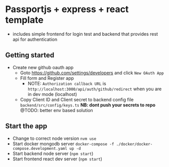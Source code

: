 # Passportjs + express + react template

- includes simple frontend for login test and backend that provides rest api for authentication

## Getting started

- Create new github oauth app
  - Goto https://github.com/settings/developers and click `New OAuth App`
  - Fill form and Register app
    - NOTE: `Authorization callback URL` is `http://localhost:3000/api/auth/github/redirect` when you are in dev mode (localhost)
  - Copy Client ID and Client secret to backend config file `backend/src/config/keys.ts` **NB: dont push your secrets to repo** @TODO: better env based solution

## Start the app

- Change to correct node version `nvm use`
- Start docker mongodb server `docker-compose -f ./docker/docker-compose.development.yaml up -d`
- Start backend node server (`npm start`)
- Start frontend react dev server (`npm start`)
